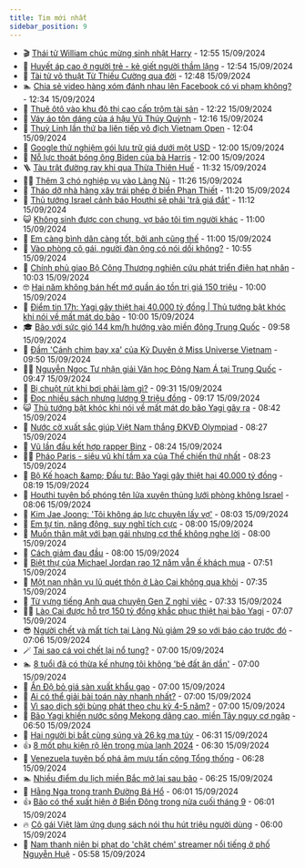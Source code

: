 ```yaml
---
title: Tim mới nhất
sidebar_position: 9
---
```


<!-- vnexpress-tin-moi-nhat:START -->
- 🎬 [Thái tử William chúc mừng sinh nhật Harry](https://vnexpress.net/thai-tu-william-chuc-mung-sinh-nhat-harry-4793138.html) - 12:55 15/09/2024
- 🐎 [Huyết áp cao ở người trẻ - kẻ giết người thầm lặng](https://vnexpress.net/huyet-ap-cao-o-nguoi-tre-ke-giet-nguoi-tham-lang-4793139.html) - 12:54 15/09/2024
- 🦍 [Tài tử võ thuật Từ Thiếu Cường qua đời](https://vnexpress.net/tai-tu-vo-thuat-tu-thieu-cuong-qua-doi-4793136.html) - 12:48 15/09/2024
- 🏊 [Chia sẻ video hàng xóm đánh nhau lên Facebook có vi phạm không?](https://vnexpress.net/chia-se-video-hang-xom-danh-nhau-len-facebook-co-vi-pham-khong-4793127.html) - 12:34 15/09/2024
- 🎊 [Thuê ôtô vào khu đô thị cao cấp trộm tài sản](https://vnexpress.net/thue-oto-vao-khu-do-thi-cao-cap-trom-tai-san-4793140.html) - 12:22 15/09/2024
- 🎃 [Váy áo tôn dáng của á hậu Vũ Thúy Quỳnh](https://vnexpress.net/vay-ao-ton-dang-cua-a-hau-vu-thuy-quynh-4793005.html) - 12:16 15/09/2024
- 🧰 [Thuỳ Linh lần thứ ba liên tiếp vô địch Vietnam Open](https://vnexpress.net/thuy-linh-lan-thu-ba-lien-tiep-vo-dich-vietnam-open-4793137.html) - 12:04 15/09/2024
- 🔭 [Google thử nghiệm gói lưu trữ giá dưới một USD](https://vnexpress.net/google-thu-nghiem-goi-luu-tru-gia-duoi-mot-usd-4793103.html) - 12:00 15/09/2024
- 🫶 [Nỗ lực thoát bóng ông Biden của bà Harris](https://vnexpress.net/no-luc-thoat-bong-ong-biden-cua-ba-harris-4789589.html) - 12:00 15/09/2024
- 🪜 [Tàu trật đường ray khi qua Thừa Thiên Huế](https://vnexpress.net/tau-trat-duong-ray-khi-qua-thua-thien-hue-4793118.html) - 11:32 15/09/2024
- 👨‍🏫 [Thêm 3 chó nghiệp vụ vào Làng Nủ](https://vnexpress.net/them-3-cho-nghiep-vu-vao-lang-nu-4793126.html) - 11:26 15/09/2024
- 🎊 [Tháo dỡ nhà hàng xây trái phép ở biển Phan Thiết](https://vnexpress.net/thao-do-nha-hang-xay-trai-phep-o-bien-phan-thiet-4793112.html) - 11:20 15/09/2024
- 🎊 [Thủ tướng Israel cảnh báo Houthi sẽ phải &#39;trả giá đắt&#39;](https://vnexpress.net/thu-tuong-israel-canh-bao-houthi-se-phai-tra-gia-dat-4793123.html) - 11:12 15/09/2024
- 😺 [Không sinh được con chung, vợ bảo tôi tìm người khác](https://vnexpress.net/khong-sinh-duoc-con-chung-vo-bao-toi-tim-nguoi-khac-4793072.html) - 11:00 15/09/2024
- 🐘 [Em càng bình dân càng tốt, bởi anh cũng thế](https://vnexpress.net/em-cang-binh-dan-cang-tot-boi-anh-cung-the-4793010.html) - 11:00 15/09/2024
- 🌁 [Vào phòng cô gái, người đàn ông có nói dối không?](https://vnexpress.net/vao-phong-co-gai-nguoi-dan-ong-co-noi-doi-khong-4793125.html) - 10:55 15/09/2024
- 🐲 [Chính phủ giao Bộ Công Thương nghiên cứu phát triển điện hạt nhân](https://vnexpress.net/chinh-phu-giao-bo-cong-thuong-nghien-cuu-phat-trien-dien-hat-nhan-4793116.html) - 10:03 15/09/2024
- 🤓 [Hai năm không bán hết mớ quần áo tồn trị giá 150 triệu](https://vnexpress.net/hai-nam-khong-ban-het-mo-quan-ao-ton-tri-gia-150-trieu-4793101.html) - 10:00 15/09/2024
- 💪 [Điểm tin 17h: Yagi gây thiệt hại 40.000 tỷ đồng | Thủ tướng bật khóc khi nói về mất mát do bão](https://vnexpress.net/diem-tin-17h-yagi-gay-thiet-hai-40-000-ty-dong-thu-tuong-bat-khoc-khi-noi-ve-mat-mat-do-bao-4793122.html) - 10:00 15/09/2024
- 🎓 [Bão với sức gió 144 km/h hướng vào miền đông Trung Quốc](https://vnexpress.net/bao-voi-suc-gio-144-km-h-huong-vao-mien-dong-trung-quoc-4793100.html) - 09:58 15/09/2024
- 🫣 [Đầm &#39;Cánh chim bay xa&#39; của Kỳ Duyên ở Miss Universe Vietnam](https://vnexpress.net/dam-canh-chim-bay-xa-cua-ky-duyen-o-miss-universe-vietnam-4793098.html) - 09:50 15/09/2024
- 🧑‍💻 [Nguyễn Ngọc Tư nhận giải Văn học Đông Nam Á tại Trung Quốc](https://vnexpress.net/nguyen-ngoc-tu-nhan-giai-van-hoc-dong-nam-a-tai-trung-quoc-4793109.html) - 09:47 15/09/2024
- 🐲 [Bị chuột rút khi bơi phải làm gì?](https://vnexpress.net/bi-chuot-rut-khi-boi-phai-lam-gi-4792117.html) - 09:31 15/09/2024
- 🌝 [Đọc nhiều sách nhưng lương 9 triệu đồng](https://vnexpress.net/doc-nhieu-sach-nhung-luong-9-trieu-dong-4793084.html) - 09:17 15/09/2024
- 😺 [Thủ tướng bật khóc khi nói về mất mát do bão Yagi gây ra](https://vnexpress.net/thu-tuong-bat-khoc-khi-noi-ve-mat-mat-do-bao-yagi-gay-ra-4793094.html) - 08:42 15/09/2024
- 🐎 [Nước cờ xuất sắc giúp Việt Nam thắng ĐKVĐ Olympiad](https://vnexpress.net/nuoc-co-xuat-sac-giup-viet-nam-thang-dkvd-olympiad-4793069.html) - 08:27 15/09/2024
- 🎡 [Vũ lần đầu kết hợp rapper Binz](https://vnexpress.net/vu-lan-dau-ket-hop-rapper-binz-4787510.html) - 08:24 15/09/2024
- 👨‍🏫 [Pháo Paris - siêu vũ khí tầm xa của Thế chiến thứ nhất](https://vnexpress.net/phao-paris-sieu-vu-khi-tam-xa-cua-the-chien-thu-nhat-4793055.html) - 08:23 15/09/2024
- 🦆 [Bộ Kế hoạch &amp;amp; Đầu tư: Bão Yagi gây thiệt hại 40.000 tỷ đồng](https://vnexpress.net/bo-ke-hoach-dau-tu-bao-yagi-gay-thiet-hai-40-000-ty-dong-4793085.html) - 08:19 15/09/2024
- 🚦 [Houthi tuyên bố phóng tên lửa xuyên thủng lưới phòng không Israel](https://vnexpress.net/houthi-tuyen-bo-phong-ten-lua-xuyen-thung-luoi-phong-khong-israel-4793089.html) - 08:06 15/09/2024
- 💫 [Kim Jae Joong: &#39;Tôi không áp lực chuyện lấy vợ&#39;](https://vnexpress.net/kim-jae-joong-toi-khong-ap-luc-chuyen-lay-vo-4792704.html) - 08:03 15/09/2024
- 🎉 [Em tự tin, năng động, suy nghĩ tích cực](https://vnexpress.net/em-tu-tin-nang-dong-suy-nghi-tich-cuc-4793011.html) - 08:00 15/09/2024
- 🌋 [Muốn thân mật với bạn gái nhưng cơ thể không nghe lời](https://vnexpress.net/muon-than-mat-voi-ban-gai-nhung-co-the-khong-nghe-loi-4792597.html) - 08:00 15/09/2024
- 🤖 [Cách giảm đau đầu](https://vnexpress.net/cach-giam-dau-dau-4793032.html) - 08:00 15/09/2024
- 🦏 [Biệt thự của Michael Jordan rao 12 năm vẫn ế khách mua](https://vnexpress.net/biet-thu-cua-michael-jordan-rao-12-nam-van-e-khach-mua-4792942.html) - 07:51 15/09/2024
- 🦩 [Một nạn nhân vụ lũ quét thôn ở Lào Cai không qua khỏi](https://vnexpress.net/mot-nan-nhan-vu-lu-quet-thon-o-lao-cai-khong-qua-khoi-4793080.html) - 07:35 15/09/2024
- 👺 [Từ vựng tiếng Anh qua chuyện Gen Z nghỉ việc](https://vnexpress.net/tu-vung-tieng-anh-qua-chuyen-gen-z-nghi-viec-4792890.html) - 07:33 15/09/2024
- 🧑‍🏫 [Lào Cai được hỗ trợ 150 tỷ đồng khắc phục thiệt hại bão Yagi](https://vnexpress.net/lao-cai-duoc-ho-tro-150-ty-dong-khac-phuc-thiet-hai-bao-yagi-4793056.html) - 07:07 15/09/2024
- 😎 [Người chết và mất tích tại Làng Nủ giảm 29 so với báo cáo trước đó](https://vnexpress.net/nguoi-chet-va-mat-tich-tai-lang-nu-giam-29-so-voi-bao-cao-truoc-do-4793077.html) - 07:06 15/09/2024
- 🪄 [Tại sao cá voi chết lại nổ tung?](https://vnexpress.net/tai-sao-ca-voi-chet-lai-no-tung-4792946.html) - 07:00 15/09/2024
- 🏊 [8 tuổi đã có thừa kế nhưng tôi không &#39;bẻ đất ăn dần&#39;](https://vnexpress.net/8-tuoi-da-co-thua-ke-nhung-toi-khong-be-dat-an-dan-4792857.html) - 07:00 15/09/2024
- 💃 [Ấn Độ bỏ giá sàn xuất khẩu gạo](https://vnexpress.net/an-do-bo-gia-san-xuat-khau-gao-4793035.html) - 07:00 15/09/2024
- 🦆 [Ai có thể giải bài toán này nhanh nhất?](https://vnexpress.net/ai-co-the-giai-bai-toan-nay-nhanh-nhat-4792599.html) - 07:00 15/09/2024
- 🎊 [Vì sao dịch sởi bùng phát theo chu kỳ 4-5 năm?](https://vnexpress.net/vi-sao-dich-soi-bung-phat-theo-chu-ky-4-5-nam-4793079.html) - 07:00 15/09/2024
- 👺 [Bão Yagi khiến nước sông Mekong dâng cao, miền Tây nguy cơ ngập](https://vnexpress.net/bao-yagi-khien-nuoc-song-mekong-dang-cao-mien-tay-nguy-co-ngap-4793050.html) - 06:50 15/09/2024
- 🎡 [Hai người bị bắt cùng súng và 26 kg ma túy](https://vnexpress.net/hai-nguoi-bi-bat-cung-sung-va-26-kg-ma-tuy-4793064.html) - 06:31 15/09/2024
- 👍 [8 mốt phụ kiện rộ lên trong mùa lạnh 2024](https://vnexpress.net/8-mot-phu-kien-ro-len-trong-mua-lanh-2024-4791175.html) - 06:30 15/09/2024
- 🐎 [Venezuela tuyên bố phá âm mưu tấn công Tổng thống](https://vnexpress.net/venezuela-tuyen-bo-pha-am-muu-tan-cong-tong-thong-4793039.html) - 06:28 15/09/2024
- 🏊 [Nhiều điểm du lịch miền Bắc mở lại sau bão](https://vnexpress.net/nhieu-diem-du-lich-mien-bac-mo-lai-sau-bao-4792959.html) - 06:25 15/09/2024
- 🦩 [Hằng Nga trong tranh Đường Bá Hổ](https://vnexpress.net/hang-nga-trong-tranh-duong-ba-ho-4792921.html) - 06:01 15/09/2024
- 👍 [Bão có thể xuất hiện ở Biển Đông trong nửa cuối tháng 9](https://vnexpress.net/bao-co-the-xuat-hien-o-bien-dong-trong-nua-cuoi-thang-9-4793066.html) - 06:01 15/09/2024
- 🔥 [Cô gái Việt làm ứng dụng sách nói thu hút triệu người dùng](https://vnexpress.net/co-gai-viet-lam-ung-dung-sach-noi-thu-hut-trieu-nguoi-dung-4788940.html) - 06:00 15/09/2024
- 💄 [Nam thanh niên bị phạt do &#39;chặt chém&#39; streamer nổi tiếng ở phố Nguyễn Huệ](https://vnexpress.net/nam-thanh-nien-bi-phat-do-chat-chem-streamer-noi-tieng-o-pho-nguyen-hue-4793041.html) - 05:58 15/09/2024<!-- vnexpress-tin-moi-nhat:END -->
